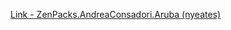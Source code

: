 [Link - ZenPacks.AndreaConsadori.Aruba (nyeates)](https://github.com/nyeates/ZenPacks.AndreaConsadori.Aruba)
